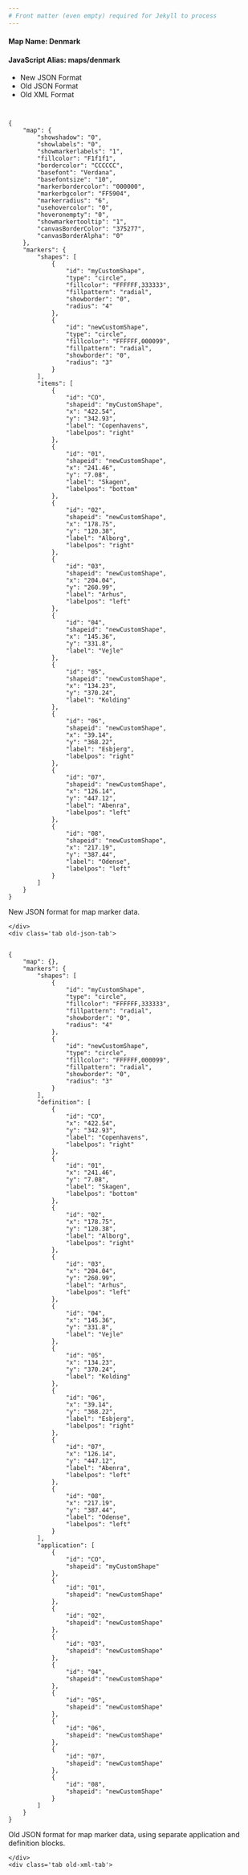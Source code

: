 ```yaml
---
# Front matter (even empty) required for Jekyll to process
---
```


#### Map Name: Denmark

#### JavaScript Alias: maps/denmark


<div class="code-wrapper">
<ul class='code-tabs'>
    <li class='active'>
        <a data-toggle='new-json'>New JSON Format</a>
    </li>
    <li>
        <a data-toggle='old-json'>Old JSON Format</a>
    </li>
    <li>
        <a data-toggle='old-xml'>Old XML Format</a>
    </li>
</ul>
<div class='tab-content'>
    <pre class='plain-code'></pre>
    <div class='tab new-json-tab active'>
<pre><code class="language-javascript">
{
    "map": {
        "showshadow": "0",
        "showlabels": "0",
        "showmarkerlabels": "1",
        "fillcolor": "F1f1f1",
        "bordercolor": "CCCCCC",
        "basefont": "Verdana",
        "basefontsize": "10",
        "markerbordercolor": "000000",
        "markerbgcolor": "FF5904",
        "markerradius": "6",
        "usehovercolor": "0",
        "hoveronempty": "0",
        "showmarkertooltip": "1",
        "canvasBorderColor": "375277",
        "canvasBorderAlpha": "0"
    },
    "markers": {
        "shapes": [
            {
                "id": "myCustomShape",
                "type": "circle",
                "fillcolor": "FFFFFF,333333",
                "fillpattern": "radial",
                "showborder": "0",
                "radius": "4"
            },
            {
                "id": "newCustomShape",
                "type": "circle",
                "fillcolor": "FFFFFF,000099",
                "fillpattern": "radial",
                "showborder": "0",
                "radius": "3"
            }
        ],
        "items": [
            {
                "id": "CO",
                "shapeid": "myCustomShape",
                "x": "422.54",
                "y": "342.93",
                "label": "Copenhavens",
                "labelpos": "right"
            },
            {
                "id": "01",
                "shapeid": "newCustomShape",
                "x": "241.46",
                "y": "7.08",
                "label": "Skagen",
                "labelpos": "bottom"
            },
            {
                "id": "02",
                "shapeid": "newCustomShape",
                "x": "178.75",
                "y": "120.38",
                "label": "Alborg",
                "labelpos": "right"
            },
            {
                "id": "03",
                "shapeid": "newCustomShape",
                "x": "204.04",
                "y": "260.99",
                "label": "Arhus",
                "labelpos": "left"
            },
            {
                "id": "04",
                "shapeid": "newCustomShape",
                "x": "145.36",
                "y": "331.8",
                "label": "Vejle"
            },
            {
                "id": "05",
                "shapeid": "newCustomShape",
                "x": "134.23",
                "y": "370.24",
                "label": "Kolding"
            },
            {
                "id": "06",
                "shapeid": "newCustomShape",
                "x": "39.14",
                "y": "368.22",
                "label": "Esbjerg",
                "labelpos": "right"
            },
            {
                "id": "07",
                "shapeid": "newCustomShape",
                "x": "126.14",
                "y": "447.12",
                "label": "Abenra",
                "labelpos": "left"
            },
            {
                "id": "08",
                "shapeid": "newCustomShape",
                "x": "217.19",
                "y": "387.44",
                "label": "Odense",
                "labelpos": "left"
            }
        ]
    }
}
</code></pre>


<p class='text-success'>New JSON format for map marker data.</p>

    </div>
    <div class='tab old-json-tab'>
<pre><code class="language-javascript">
{
    "map": {},
    "markers": {
        "shapes": [
            {
                "id": "myCustomShape",
                "type": "circle",
                "fillcolor": "FFFFFF,333333",
                "fillpattern": "radial",
                "showborder": "0",
                "radius": "4"
            },
            {
                "id": "newCustomShape",
                "type": "circle",
                "fillcolor": "FFFFFF,000099",
                "fillpattern": "radial",
                "showborder": "0",
                "radius": "3"
            }
        ],
        "definition": [
            {
                "id": "CO",
                "x": "422.54",
                "y": "342.93",
                "label": "Copenhavens",
                "labelpos": "right"
            },
            {
                "id": "01",
                "x": "241.46",
                "y": "7.08",
                "label": "Skagen",
                "labelpos": "bottom"
            },
            {
                "id": "02",
                "x": "178.75",
                "y": "120.38",
                "label": "Alborg",
                "labelpos": "right"
            },
            {
                "id": "03",
                "x": "204.04",
                "y": "260.99",
                "label": "Arhus",
                "labelpos": "left"
            },
            {
                "id": "04",
                "x": "145.36",
                "y": "331.8",
                "label": "Vejle"
            },
            {
                "id": "05",
                "x": "134.23",
                "y": "370.24",
                "label": "Kolding"
            },
            {
                "id": "06",
                "x": "39.14",
                "y": "368.22",
                "label": "Esbjerg",
                "labelpos": "right"
            },
            {
                "id": "07",
                "x": "126.14",
                "y": "447.12",
                "label": "Abenra",
                "labelpos": "left"
            },
            {
                "id": "08",
                "x": "217.19",
                "y": "387.44",
                "label": "Odense",
                "labelpos": "left"
            }
        ],
        "application": [
            {
                "id": "CO",
                "shapeid": "myCustomShape"
            },
            {
                "id": "01",
                "shapeid": "newCustomShape"
            },
            {
                "id": "02",
                "shapeid": "newCustomShape"
            },
            {
                "id": "03",
                "shapeid": "newCustomShape"
            },
            {
                "id": "04",
                "shapeid": "newCustomShape"
            },
            {
                "id": "05",
                "shapeid": "newCustomShape"
            },
            {
                "id": "06",
                "shapeid": "newCustomShape"
            },
            {
                "id": "07",
                "shapeid": "newCustomShape"
            },
            {
                "id": "08",
                "shapeid": "newCustomShape"
            }
        ]
    }
}
</code></pre>


<p class='text-success'>Old JSON format for map marker data, using separate application and definition blocks.</p>

    </div>
    <div class='tab old-xml-tab'>
<pre><code class="language-html">
<map>
	<markers>
	  <shapes>
	      <shape id='myCustomShape' type='circle' fillColor='FFFFFF,333333' fillPattern='radial' showBorder='0' radius='4'/>
		  <shape id='newCustomShape' type='circle' fillColor='FFFFFF,000099' fillPattern='radial' showBorder='0' radius='3'/>
	   </shapes>
		<definition>
			<marker id='CO' x='422.54' y='342.93' label='Copenhavens' labelPos='right'  />
			<marker id='01' x='241.46' y='7.08' label='Skagen' labelPos='bottom' />
			<marker id='02' x='178.75' y='120.38' label='Alborg' labelPos='right' />
			<marker id='03' x='204.04' y='260.99' label='Arhus' labelPos='left' />
			<marker id='04' x='145.36' y='331.8' label='Vejle'  />
			<marker id='05' x='134.23' y='370.24' label='Kolding'  />
			<marker id='06' x='39.14' y='368.22' label='Esbjerg' labelPos='right'  />
			<marker id='07' x='126.14' y='447.12' label='Abenra'  labelPos='left'/>
			<marker id='08' x='217.19' y='387.44' label='Odense'  labelPos='left'/>

		</definition>
		<application>
			<marker id='CO' shapeId='myCustomShape'  />
			<marker id='01' shapeId='newCustomShape'  />
			<marker id='02' shapeId='newCustomShape'  />
			<marker id='03' shapeId='newCustomShape'  />
			<marker id='04' shapeId='newCustomShape'  />
			<marker id='05' shapeId='newCustomShape'  />
			<marker id='06' shapeId='newCustomShape'  />
			<marker id='07' shapeId='newCustomShape'  />
			<marker id='08' shapeId='newCustomShape'  />

		</application>
	</markers>
</map>
</code></pre>

<p class='text-success'>Old XML format for map marker data, using separate application and definition blocks.</p>

</div>
</div>
</div>
